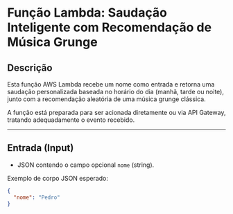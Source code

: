 # Função Lambda: Saudação Inteligente com Recomendação de Música Grunge

## Descrição
Esta função AWS Lambda recebe um nome como entrada e retorna uma saudação personalizada baseada no horário do dia (manhã, tarde ou noite), junto com a recomendação aleatória de uma música grunge clássica.

A função está preparada para ser acionada diretamente ou via API Gateway, tratando adequadamente o evento recebido.

---

## Entrada (Input)

- JSON contendo o campo opcional `nome` (string).

Exemplo de corpo JSON esperado:

```json
{
  "nome": "Pedro"
}
